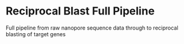 # Reciprocal Blast Full Pipeline
Full pipeline from raw nanopore sequence data through to reciprocal blasting of target genes
